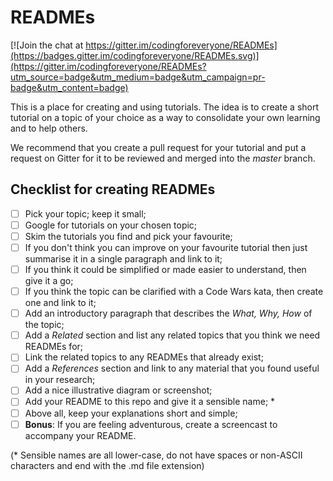 # READMEs

[![Join the chat at https://gitter.im/codingforeveryone/READMEs](https://badges.gitter.im/codingforeveryone/READMEs.svg)](https://gitter.im/codingforeveryone/READMEs?utm_source=badge&utm_medium=badge&utm_campaign=pr-badge&utm_content=badge)

This is a place for creating and using tutorials. The idea is to create a short tutorial on a topic of your choice as a way to consolidate your own learning and to help others. 

We recommend that you create a pull request for your tutorial and put a request on Gitter for it to be reviewed and merged into the *master* branch.

## Checklist for creating READMEs

+ [ ] Pick your topic; keep it small;
+ [ ] Google for tutorials on your chosen topic;
+ [ ] Skim the tutorials you find and pick your favourite;
+ [ ] If you don't think you can improve on your favourite tutorial then just summarise it in a single paragraph and link to it;
+ [ ] If you think it could be simplified or made easier to understand, then give it a go;
+ [ ] If you think the topic can be clarified with a Code Wars kata, then create one and link to it;
+ [ ] Add an introductory paragraph that describes the *What, Why, How* of the topic;
+ [ ] Add a *Related* section and list any related topics that you think we need READMEs for;
+ [ ] Link the related topics to any READMEs that already exist;
+ [ ] Add a *References* section and link to any material that you found useful in your research;
+ [ ] Add a nice illustrative diagram or screenshot;
+ [ ] Add your README to this repo and give it a sensible name; *
+ [ ] Above all, keep your explanations short and simple;
+ [ ] **Bonus**: If you are feeling adventurous, create a screencast to accompany your README.

(* Sensible names are all lower-case, do not have spaces or non-ASCII characters and end with the .md file extension)

